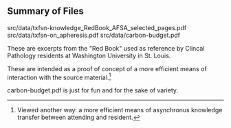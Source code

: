 ## Summary of Files

src/data/txfsn-knowledge_RedBook_AFSA_selected_pages.pdf
src/data/txfsn-on_apheresis.pdf
src/data/carbon-budget.pdf

These are excerpts from the "Red Book" used as reference by Clincal Pathology residents at Washington University in St. Louis. 

These are intended as a proof of concept of a more efficient means of interaction with the source material.[^1]


[^1]: Viewed another way: a more efficient means of asynchronus knowledge transfer between attending and resident.


carbon-budget.pdf is just for fun and for the sake of variety.
